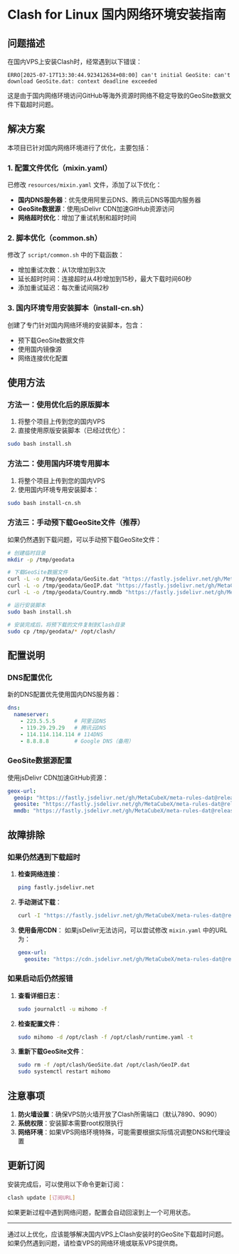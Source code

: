 # Clash for Linux 国内网络环境安装指南

## 问题描述

在国内VPS上安装Clash时，经常遇到以下错误：

```
ERRO[2025-07-17T13:30:44.923412634+08:00] can't initial GeoSite: can't download GeoSite.dat: context deadline exceeded
```

这是由于国内网络环境访问GitHub等海外资源时网络不稳定导致的GeoSite数据文件下载超时问题。

## 解决方案

本项目已针对国内网络环境进行了优化，主要包括：

### 1. 配置文件优化（mixin.yaml）

已修改 `resources/mixin.yaml` 文件，添加了以下优化：

- **国内DNS服务器**：优先使用阿里云DNS、腾讯云DNS等国内服务器
- **GeoSite数据源**：使用jsDelivr CDN加速GitHub资源访问
- **网络超时优化**：增加了重试机制和超时时间

### 2. 脚本优化（common.sh）

修改了 `script/common.sh` 中的下载函数：

- 增加重试次数：从1次增加到3次
- 延长超时时间：连接超时从4秒增加到15秒，最大下载时间60秒
- 添加重试延迟：每次重试间隔2秒

### 3. 国内环境专用安装脚本（install-cn.sh）

创建了专门针对国内网络环境的安装脚本，包含：

- 预下载GeoSite数据文件
- 使用国内镜像源
- 网络连接优化配置

## 使用方法

### 方法一：使用优化后的原版脚本

1. 将整个项目上传到您的国内VPS
2. 直接使用原版安装脚本（已经过优化）：

```bash
sudo bash install.sh
```

### 方法二：使用国内环境专用脚本

1. 将整个项目上传到您的国内VPS
2. 使用国内环境专用安装脚本：

```bash
sudo bash install-cn.sh
```

### 方法三：手动预下载GeoSite文件（推荐）

如果仍然遇到下载问题，可以手动预下载GeoSite文件：

```bash
# 创建临时目录
mkdir -p /tmp/geodata

# 下载GeoSite数据文件
curl -L -o /tmp/geodata/GeoSite.dat "https://fastly.jsdelivr.net/gh/MetaCubeX/meta-rules-dat@release/geosite.dat"
curl -L -o /tmp/geodata/GeoIP.dat "https://fastly.jsdelivr.net/gh/MetaCubeX/meta-rules-dat@release/geoip.dat"
curl -L -o /tmp/geodata/Country.mmdb "https://fastly.jsdelivr.net/gh/MetaCubeX/meta-rules-dat@release/country.mmdb"

# 运行安装脚本
sudo bash install.sh

# 安装完成后，将预下载的文件复制到Clash目录
sudo cp /tmp/geodata/* /opt/clash/
```

## 配置说明

### DNS配置优化

新的DNS配置优先使用国内DNS服务器：

```yaml
dns:
  nameserver:
    - 223.5.5.5      # 阿里云DNS
    - 119.29.29.29   # 腾讯云DNS  
    - 114.114.114.114 # 114DNS
    - 8.8.8.8        # Google DNS（备用）
```

### GeoSite数据源配置

使用jsDelivr CDN加速GitHub资源：

```yaml
geox-url:
  geoip: "https://fastly.jsdelivr.net/gh/MetaCubeX/meta-rules-dat@release/geoip.dat"
  geosite: "https://fastly.jsdelivr.net/gh/MetaCubeX/meta-rules-dat@release/geosite.dat"
  mmdb: "https://fastly.jsdelivr.net/gh/MetaCubeX/meta-rules-dat@release/country.mmdb"
```

## 故障排除

### 如果仍然遇到下载超时

1. **检查网络连接**：
   ```bash
   ping fastly.jsdelivr.net
   ```

2. **手动测试下载**：
   ```bash
   curl -I "https://fastly.jsdelivr.net/gh/MetaCubeX/meta-rules-dat@release/geosite.dat"
   ```

3. **使用备用CDN**：
   如果jsDelivr无法访问，可以尝试修改 `mixin.yaml` 中的URL为：
   ```yaml
   geox-url:
     geosite: "https://cdn.jsdelivr.net/gh/MetaCubeX/meta-rules-dat@release/geosite.dat"
   ```

### 如果启动后仍然报错

1. **查看详细日志**：
   ```bash
   sudo journalctl -u mihomo -f
   ```

2. **检查配置文件**：
   ```bash
   sudo mihomo -d /opt/clash -f /opt/clash/runtime.yaml -t
   ```

3. **重新下载GeoSite文件**：
   ```bash
   sudo rm -f /opt/clash/GeoSite.dat /opt/clash/GeoIP.dat
   sudo systemctl restart mihomo
   ```

## 注意事项

1. **防火墙设置**：确保VPS防火墙开放了Clash所需端口（默认7890、9090）
2. **系统权限**：安装脚本需要root权限执行
3. **网络环境**：如果VPS网络环境特殊，可能需要根据实际情况调整DNS和代理设置

## 更新订阅

安装完成后，可以使用以下命令更新订阅：

```bash
clash update [订阅URL]
```

如果更新过程中遇到网络问题，配置会自动回滚到上一个可用状态。

---

通过以上优化，应该能够解决国内VPS上Clash安装时的GeoSite下载超时问题。如果仍然遇到问题，请检查VPS的网络环境或联系VPS提供商。